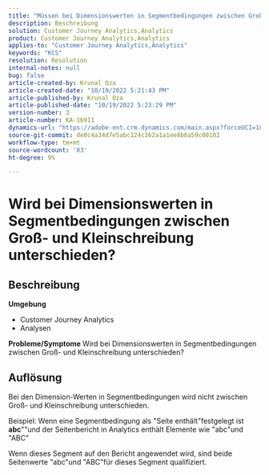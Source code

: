 ```yaml
---
title: "Müssen bei Dimensionswerten in Segmentbedingungen zwischen Groß- und Kleinschreibung unterschieden werden?"
description: Beschreibung
solution: Customer Journey Analytics,Analytics
product: Customer Journey Analytics,Analytics
applies-to: "Customer Journey Analytics,Analytics"
keywords: "KCS"
resolution: Resolution
internal-notes: null
bug: false
article-created-by: Krunal Oza
article-created-date: "10/19/2022 5:21:43 PM"
article-published-by: Krunal Oza
article-published-date: "10/19/2022 5:23:29 PM"
version-number: 3
article-number: KA-16911
dynamics-url: "https://adobe-ent.crm.dynamics.com/main.aspx?forceUCI=1&pagetype=entityrecord&etn=knowledgearticle&id=e95a3a7a-d24f-ed11-bba2-00224808679b"
source-git-commit: de0c4a34d7e5abc124c362a1a1ee8b8a59c00102
workflow-type: tm+mt
source-wordcount: '83'
ht-degree: 9%

---
```


# Wird bei Dimensionswerten in Segmentbedingungen zwischen Groß- und Kleinschreibung unterschieden?

## Beschreibung

<b>Umgebung</b>
- Customer Journey Analytics
- Analysen



<b>Probleme/Symptome</b>
Wird bei Dimensionswerten in Segmentbedingungen zwischen Groß- und Kleinschreibung unterschieden?


## Auflösung


Bei den Dimension-Werten in Segmentbedingungen wird nicht zwischen Groß- und Kleinschreibung unterschieden.

Beispiel: Wenn eine Segmentbedingung als &quot;Seite enthält&quot;festgelegt ist <b>abc</b>&quot;&quot;und der Seitenbericht in Analytics enthält Elemente wie &quot;abc&quot;und &quot;ABC&quot;

Wenn dieses Segment auf den Bericht angewendet wird, sind beide Seitenwerte &quot;abc&quot;und &quot;ABC&quot;für dieses Segment qualifiziert.
